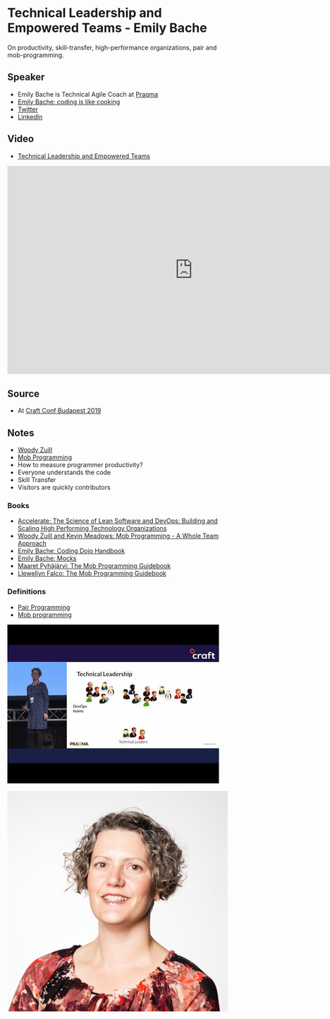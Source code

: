 # Technical Leadership and Empowered Teams - Emily Bache

On productivity, skill-transfer, high-performance organizations, pair and mob-programming.

## Speaker

* Emily Bache is Technical Agile Coach at [Praqma](https://www.praqma.com/)
* [Emily Bache: coding is like cooking](http://coding-is-like-cooking.info/)
* [Twitter](https://twitter.com/emilybache)
* [LinkedIn](https://www.linkedin.com/in/emilybache/)

## Video

* [Technical Leadership and Empowered Teams](https://www.youtube.com/watch?v=qnujkFY2gKs)

<iframe width="840" height="472" src="https://www.youtube.com/embed/qnujkFY2gKs"
frameborder="0"
allow="accelerometer; autoplay; encrypted-media; gyroscope; picture-in-picture"
allowfullscreen>
</iframe>

## Source

* At [Craft Conf Budapest 2019](https://craft-conf.com/)

## Notes

* [Woody Zuill](https://twitter.com/WoodyZuill)
* [Mob Programming](https://mobprogramming.org/)
* How to measure programmer productivity?
* Everyone understands the code
* Skill Transfer
* Visitors are quickly contributors

### Books

* [Accelerate: The Science of Lean Software and DevOps: Building and Scaling High Performing Technology Organizations](https://www.amazon.com/Accelerate-Software-Performing-Technology-Organizations/dp/1942788339)
* [Woody Zuill and Kevin Meadows: Mob Programming - A Whole Team Approach](https://leanpub.com/mobprogramming)
* [Emily Bache: Coding Dojo Handbook](https://leanpub.com/codingdojohandbook)
* [Emily Bache: Mocks](https://leanpub.com/mocks-fakes-stubs)
* [Maaret Pyhäjärvi: The Mob Programming Guidebook](https://mobprogrammingguidebook.xyz/)
* [Llewellyn Falco:  The Mob Programming Guidebook](http://www.mobprogrammingguidebook.com/)

### Definitions

* [Pair Programming](https://en.wikipedia.org/wiki/Pair_programming)
* [Mob programming](https://en.wikipedia.org/wiki/Mob_programming)

![](assets/img/l/technical-leadership-and-empowered-teams.jpg)

![](assets/img/p/emily_bache.jpg)
